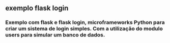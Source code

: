 ## exemplo flask login

### Exemplo com flask e flask login, microframeworks Python para criar um sistema de login simples. Com a utilização do modulo users para simular um banco de dados.

